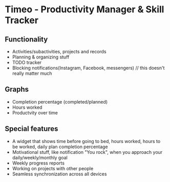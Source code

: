 # Timeo - Productivity Manager & Skill Tracker
## Functionality
* Activities/subactivities, projects and records
* Planning & organizing stuff
* TODO tracker
* Blocking notifications(Instagram, Facebook, messengers) // this doesn't really matter much
## Graphs
* Completion percentage (completed/planned)
* Hours worked
* Productvity over time
## Special features
* A widget that shows time before going to bed, hours worked, hours to be worked, daily plan completion percentage
* Motivational stuff, like notification "You rock", when you approach your daily/weekly/monthly goal
* Weekly progress reports
* Working on projects with other people
* Seamless synchronization across all devices
